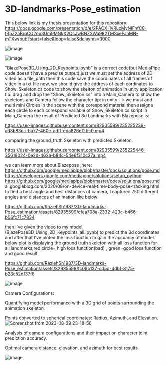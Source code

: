 # 3D-landmarks-Pose_estimation

This below link is my thesis presentation for this repository:
https://docs.google.com/presentation/d/e/2PACX-1vRLcMyNIFnfC8-tBpZ2aBrqCC2ou3Um9MNkX2QcJwBNZ3Wa982TMSxePJaMN-mTXw/pub?start=false&loop=false&delayms=3000

![image](https://github.com/RaziehSh1987/3D-landmarks-Pose_estimation/assets/82935599/f6950543-1106-4b6b-9917-56d709233bf8)


![image](https://github.com/RaziehSh1987/3D-landmarks-Pose_estimation/assets/82935599/153c04de-33bb-47d4-8342-b42779457ebe)

"BlazePose3D_Using_2D_Keypoints.ipynb" is a correct code(but MediaPipe code doesn't have a precise output),just we must set the address of 2D video as a file_path 
then this code save the coordinates of all frames of video in a txt file
now, we should give the address of each cordinates to Show_Skeleton.cs  code to show the skelton of animation in unity application
tip: drag and drop  the "Show_Skeleton.cs" into a Main_Camera to show the skeletons and Camera follow the character
tip: in unity --> we must add multi mini Circles in the scene with the corespond material then assigne each circle to each corespond variable of Show_Skeleton.cs script in Main_Camera
the result of Predicted 3d Landmarks with Blazepose is:




https://user-images.githubusercontent.com/82935599/235225239-ad8b83cc-ba77-460e-adff-eda826ef2bc0.mp4

comparing the ground_truth Skeleton with predicted Skeleton:


https://user-images.githubusercontent.com/82935599/235225446-35619024-0e2d-462a-b84c-54e6f310c27a.mp4

we can learn more about Blazepose ,here:
https://github.com/google/mediapipe/blob/master/docs/solutions/pose.md
https://developers.google.com/mediapipe/solutions/setup_python
https://github.com/google/mediapipe/blob/master/docs/solutions/pose.md 
ai.googleblog.com/2020/08/on-device-real-time-body-pose-tracking.html
 to find a best angle and best distances of camera, I captured 750 different angles and distances of animation like below:
 

https://github.com/RaziehSh1987/3D-landmarks-Pose_estimation/assets/82935599/cfea708a-2332-423c-b466-b06fc71c7834


 then I've given the video to my model (BlazePose3D_Using_2D_Keypoints_all.ipynb) to predict the 3d coordinates and after that I've ploted the loss function to gain the accuarcy of model.
below plot is displaying the ground truth skeleton with all loss function for all landmarks,red circle= high loss function(bad) , green=good loss function and good result:

https://github.com/RaziehSh1987/3D-landmarks-Pose_estimation/assets/82935599/fc09b137-cd5d-4dbf-8175-b23c52df37f8

![image](https://github.com/RaziehSh1987/3D-landmarks-Pose_estimation/assets/82935599/6e56e690-5617-4695-a9b6-cd25a2cc4bc1)


Camera Configurations:

Quantifying model performance with a 3D grid of points surrounding the animation skeleton.

 Points converted to spherical coordinates: Radius, Azimuth, and Elevation.
  ![Screenshot from 2023-08-29 23-18-56](https://github.com/RaziehSh1987/3D-landmarks-Pose_estimation/assets/82935599/126a420c-f96e-496c-9029-1901719ed713)

Analysis of camera configurations and their impact on character joint prediction accuracy.

Optimal camera distance, elevation, and azimuth for best results


![image](https://github.com/RaziehSh1987/3D-landmarks-Pose_estimation/assets/82935599/03bf59bb-4b43-41d2-85a2-abee7e68f755)


